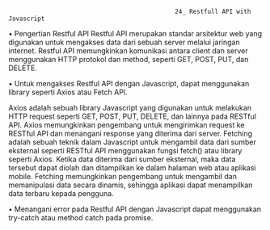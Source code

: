                                                   24_ Restfull API with Javascript

•	Pengertian Restful API Restful API merupakan standar arsitektur web yang digunakan untuk mengakses data dari sebuah server melalui jaringan internet. Restful API memungkinkan komunikasi antara client dan server menggunakan HTTP protokol dan method, seperti GET, POST, PUT, dan DELETE.

•	Untuk mengakses Restful API dengan Javascript, dapat menggunakan library seperti Axios atau Fetch API.

  Axios adalah sebuah library Javascript yang digunakan untuk melakukan HTTP request seperti GET, POST, PUT, DELETE, dan lainnya pada RESTful API. Axios memungkinkan pengembang untuk mengirimkan request ke RESTful API dan menangani response yang diterima dari server.
  Fetching adalah sebuah teknik dalam Javascript untuk mengambil data dari sumber eksternal seperti RESTful API menggunakan fungsi fetch() atau library seperti Axios. Ketika data diterima dari sumber eksternal, maka data tersebut dapat diolah dan ditampilkan ke dalam halaman web atau aplikasi mobile. Fetching memungkinkan pengembang untuk mengambil dan memanipulasi data secara dinamis, sehingga aplikasi dapat menampilkan data terbaru kepada pengguna.

•	Menangani error pada Restful API dengan Javascript dapat menggunakan try-catch atau method catch pada promise.
